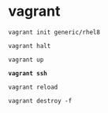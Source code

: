 # vagrant

```vagrant init generic/rhel8```


```vagrant halt```

```vagrant up```

**```vagrant ssh```**

```vagrant reload```

```vagrant destroy -f```


